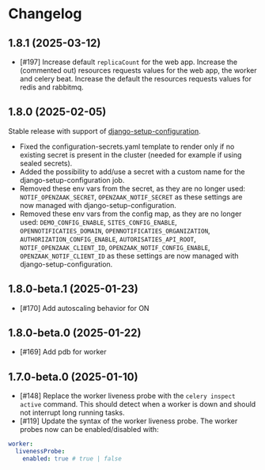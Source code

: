 # Changelog

## 1.8.1 (2025-03-12)

- [#197] Increase default `replicaCount` for the web app. Increase the (commented out) resources requests values for the web app, the worker and celery beat. Increase the default the resources requests values for redis and rabbitmq.

## 1.8.0 (2025-02-05)

Stable release with support of [django-setup-configuration](https://github.com/maykinmedia/django-setup-configuration). 

- Fixed the configuration-secrets.yaml template to render only if no existing secret is present in the cluster (needed for example if using sealed secrets).
- Added the possibility to add/use a secret with a custom name for the django-setup-configuration job.
- Removed these env vars from the secret, as they are no longer used: `NOTIF_OPENZAAK_SECRET`, `OPENZAAK_NOTIF_SECRET` as these settings are now managed with django-setup-configuration.
- Removed these env vars from the config map, as they are no longer used: `DEMO_CONFIG_ENABLE`, `SITES_CONFIG_ENABLE`, `OPENNOTIFICATIES_DOMAIN`, `OPENNOTIFICATIES_ORGANIZATION`, `AUTHORIZATION_CONFIG_ENABLE`, `AUTORISATIES_API_ROOT`, `NOTIF_OPENZAAK_CLIENT_ID`, `OPENZAAK_NOTIF_CONFIG_ENABLE`, `OPENZAAK_NOTIF_CLIENT_ID` as these settings are now managed with django-setup-configuration.

## 1.8.0-beta.1 (2025-01-23)

- [#170] Add autoscaling behavior for ON

## 1.8.0-beta.0 (2025-01-22)

- [#169] Add pdb for worker

## 1.7.0-beta.0 (2025-01-10)

- [#148] Replace the worker liveness probe with the `celery inspect active` command. This should detect when a worker is down and should not interrupt long running tasks.
- [#119] Update the syntax of the worker liveness probe. The worker probes now can be enabled/disabled with:

```yaml
worker:
  livenessProbe:
    enabled: true # true | false
```